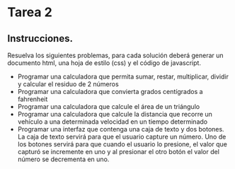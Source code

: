 # Tarea 2

## Instrucciones.
Resuelva los siguientes problemas, para cada solución deberá generar un documento html, una hoja de estilo (css) y el código de javascript.

- Programar una calculadora que permita sumar, restar, multiplicar, dividir y calcular el residuo de 2 números
- Programar una calculadora que convierta grados centígrados a fahrenheit
- Programar una calculadora que calcule el área de un triángulo
- Programar una calculadora que calcule la distancia que recorre un vehículo a una determinada velocidad en un tiempo determinado
- Programar una interfaz que contenga una caja de texto y dos botones. La caja de texto servirá para que el usuario capture un número. Uno de los botones servirá para que cuando el usuario lo presione, el valor que capturó se incremente en uno y al presionar el otro botón el valor del número se decrementa en uno.
